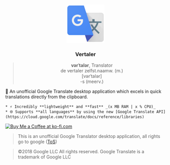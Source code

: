<p align="center">
  <img src="https://github.com/mrousavy/Vertaler/raw/master/Images/icon.png" height="120" />
  <h3 align="center">Vertaler</h3>
  <blockquote align="center">
  	<p align="center">
  		<strong>vərˈtalər</strong>, Translator <br/>
  		de vertaler zelfst.naamw. (m.) <br/>
  		[vərˈtalər] <br/>
  		-s (meerv.) <br/>
	</p>
  </blockquote>
</p>


📖 An unofficial Google Translate desktop application which excels in quick translations directly from the clipboard.

	* ⚡ Incredibly **lightweight** and **fast** _(x MB RAM | x % CPU)_
	* 🌐 Supports **all languages** by using the new [Google Translate API](https://cloud.google.com/translate/docs/reference/libraries)


<a href='https://ko-fi.com/F1F8CLXG' target='_blank'><img height='36' style='border:0px;height:36px;' src='https://az743702.vo.msecnd.net/cdn/kofi2.png?v=0' border='0' alt='Buy Me a Coffee at ko-fi.com' /></a>

> This is an unofficial Google Translator desktop application, all rights go to google ([ToS](https://policies.google.com/terms))

> ©2018 Google LLC All rights reserved. Google Translate is a trademark of Google LLC
